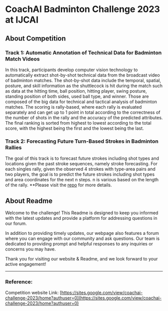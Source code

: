 # CoachAI Badminton Challenge 2023 at IJCAI
## About Competition

### Track 1: Automatic Annotation of Technical Data for Badminton Match Videos
In this track, participants develop computer vision technology to automatically extract shot-by-shot technical data from the broadcast video of badminton matches. The shot-by-shot data include the temporal, spatial, posture, and skill information as the shuttlecock is hit during the match such as data at the hitting time, ball position, hitting player, swing posture, standing position of both sides, used ball type, and winner. Those are composed of the big data for technical and tactical analysis of badminton matches. The scoring is rally-based, where each rally is evaluated separately and can get up to 1 point in total according to the correctness of the number of shots in the rally and the accuracy of the predicted attributes. The final ranking is sorted from highest to lowest according to the total score, with the highest being the first and the lowest being the last.

### Track 2: Forecasting Future Turn-Based Strokes in Badminton Rallies
The goal of this track is to forecast future strokes including shot types and locations given the past stroke sequences, namely stroke forecasting. For each singles rally, given the observed 4 strokes with type-area pairs and two players, the goal is to predict the future strokes including shot types and area coordinates for the next n steps. n is various based on the length of the rally. **Please visit the [repo](https://github.com/wywyWang/CoachAI-Projects/tree/main/CoachAI-Challenge-IJCAI2023/Track%202%3A%20Stroke%20Forecasting) for more details.

## About Readme

Welcome to the challenge! This Readme is designed to keep you informed with the latest updates and provide a platform for addressing questions in our forum.

In addition to providing timely updates, our webpage also features a forum where you can engage with our community and ask questions. Our team is dedicated to providing prompt and helpful responses to any inquiries or concerns you may have. 

Thank you for visiting our website & Readme, and we look forward to your active engagement!

---
### Reference:
Competition website Link: [https://sites.google.com/view/coachai-challenge-2023/home?authuser=0](https://sites.google.com/view/coachai-challenge-2023/home?authuser=0)